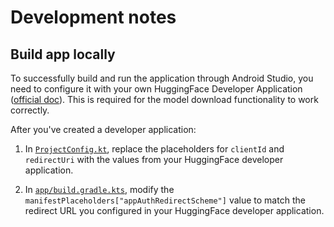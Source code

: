 # Development notes

## Build app locally

To successfully build and run the application through Android Studio, you need to configure it with your own HuggingFace Developer Application ([official doc](https://huggingface.co/docs/hub/oauth#creating-an-oauth-app)). This is required for the model download functionality to work correctly.

After you've created a developer application:

1. In [`ProjectConfig.kt`](https://github.com/google-ai-edge/gallery/blob/main/Android/src/app/src/main/java/com/google/ai/edge/gallery/common/ProjectConfig.kt), replace the placeholders for `clientId` and `redirectUri` with the values from your HuggingFace developer application.

1. In [`app/build.gradle.kts`](https://github.com/google-ai-edge/gallery/blob/c1b50e160a66d5ea2ec2d8d8e63088b3cc0761bc/Android/src/app/build.gradle.kts#L41-L44), modify the `manifestPlaceholders["appAuthRedirectScheme"]` value to match the redirect URL you configured in your HuggingFace developer application.
